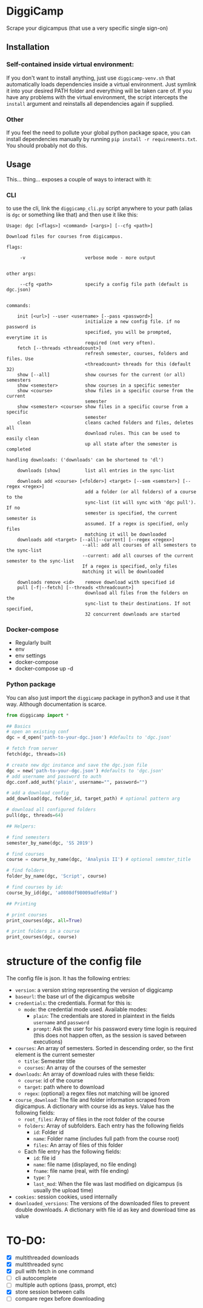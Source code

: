 # DiggiCamp

Scrape your digicampus (that use a very specific single sign-on)


## Installation

### Self-contained inside virtual environment:

If you don't want to install anything, just use `diggicamp-venv.sh` that automatically loads dependencies inside a virtual environment. Just symlink it into your desired PATH folder and everything will be taken care of. If you have any problems with the virtual environment, the script intercepts the `install` argument and reinstalls all dependencies again if supplied.

### Other

If you feel the need to pollute your global python package space, you can install dependencies manually by running `pip install -r requirements.txt`. You should probably not do this.

## Usage

This... thing... exposes a couple of ways to interact with it:

### CLI

to use the cli, link the `diggicamp_cli.py` script anywhere to your path (alias is `dgc` or something like that) and then use it like this:

```
Usage: dgc [<flags>] <command> [<args>] [--cfg <path>]

Download files for courses from digicampus.

flags:

     -v                      verbose mode - more output


other args:

     --cfg <path>            specify a config file path (default is dgc.json)


commands:

    init [<url>] --user <username> [--pass <password>]
                             initialize a new config file. if no password is 
                             specified, you will be prompted, everytime it is
                             required (not very often).
    fetch [--threads <threadcount>]
                             refresh semester, courses, folders and files. Use
                             <threadcount> threads for this (default 32)
    show [--all]             show courses for the current (or all) semesters
    show <semester>          show courses in a specific semester
    show <course>            show files in a specific course from the current
                             semester
    show <semester> <course> show files in a specific course from a specific
                             semester
    clean                    cleans cached folders and files, deletes all 
                             download rules. This can be used to easily clean
                             up all state after the semester is completed

handling downloads: ('downloads' can be shortened to 'dl')

    downloads [show]         list all entries in the sync-list
    
    downloads add <course> [<folder>] <target> [--sem <semster>] [--regex <regex>]
                             add a folder (or all folders) of a course to the 
                             sync-list (it will sync with 'dgc pull'). If no 
                             semester is specified, the current semester is 
                             assumed. If a regex is specified, only files 
                             matching it will be downloaded
    downloads add <target> [--all|--current] [--regex <regex>]
                            --all: add all courses of all semesters to the sync-list
                            --current: add all courses of the current semester to the sync-list
                            If a regex is specified, only files 
                            matching it will be downloaded
                             
    downloads remove <id>    remove download with specified id
    pull [-f|--fetch] [--threads <threadcount>]
                             download all files from the folders on the
                             sync-list to their destinations. If not specified,
                             32 concurrent downloads are started
```

### Docker-compose

* Regularly built
* env
* env settings
* docker-compose
* docker-compose up -d

### Python package

You can also just import the `diggicamp` package in python3 and use it that way. Although documentation is scarce.

```python
from diggicamp import *

## Basics
# open an existing conf
dgc = d_open('path-to-your-dgc.json') #defaults to 'dgc.json'

# fetch from server
fetch(dgc, threads=16)

# create new dgc instance and save the dgc.json file
dgc = new('path-to-your-dgc.json') #defaults to 'dgc.json'
# add username and password to auth
dgc.conf.add_auth('plain', username="", password="")

# add a download config
add_download(dgc, folder_id, target_path) # optional pattern arg

# download all configured folders
pull(dgc, threads=64)

## Helpers:

# find semesters
semester_by_name(dgc, 'SS 2019')

# find courses 
course = course_by_name(dgc, 'Analysis II') # optional semster_title

# find folders
folder_by_name(dgc, 'Script', course)

# find courses by id:
course_by_id(dgc, 'a0808df98009adfe98af')

## Printing

# print courses
print_courses(dgc, all=True)

# print folders in a course
print_courses(dgc, course)
```

# structure of the config file

The config file is json. It has the following entries:
* `version`: a version string representing the version of diggicamp
* `baseurl`: the base url of the digicampus website
* `credentials`: the credentials. Format for this is:
  * `mode`: the credential mode used. Available modes:
    * `plain`: The credentials are stored in plaintext in the fields `username` and `password`
    * `prompt`: Ask the user for his password every time login is required (this does not happen often, as the session is saved between executions)
* `courses`: An array of semesters. Sorted in descending order, so the first element is the current semester
  * `title`: Semester title
  * `courses`: An array of the courses of the semester
* `downloads`: An array of download rules with these fields:
  * `course`: id of the course
  * `target`: path where to download
  * `regex`: (optional) a regex files not matching will be ignored
* `course_download`: The file and folder information scraped from digicampus. A dictionary with course ids as keys. Value has the following fields:
  * `root_files`: Array of files in the root folder of the course
  * `folders`: Array of subfolders. Each entry has the following fields
    * `id`: Folder id
    * `name`: Folder name (includes full path from the course root)
    * `files`: An array of files of this folder
  * Each file entry has the following fields:
    * `id`: file id
    * `name`: file name (displayed, no file ending)
    * `fname`: file name (real, with file ending)
    * `type`: ?
    * `last_mod`: When the file was last modified on digicampus (is usually the upload time)
* `cookies`: session cookies, used internally
* `downloaded_versions`: The versions of the downloaded files to prevent double downloads. A dictionary with file id as key and download time as value

# TO-DO:

* [X] multithreaded downloads
* [X] multithreaded sync
* [X] pull with fetch in one command
* [ ] cli autocomplete
* [ ] multiple auth options (pass, prompt, etc)
* [X] store session between calls
* [ ] compare regex before downloading

